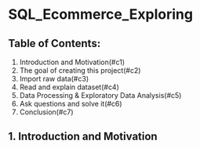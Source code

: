 # SQL_Ecommerce_Exploring

## Table of Contents:
1. Introduction and Motivation(#c1)
2. The goal of creating this project(#c2)
3. Import raw data(#c3)
4. Read and explain dataset(#c4)
5. Data Processing & Exploratory Data Analysis(#c5)
6. Ask questions and solve it(#c6)
7. Conclusion(#c7)

<div id='c1'/>

## 1. Introduction and Motivation
